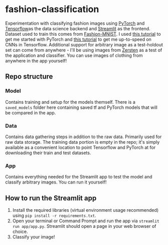 # fashion-classification
Experimentation with classifying fashion images using [PyTorch](https://pytorch.org/) and [Tensorflow](https://www.tensorflow.org/)as the data science backend and [Streamlit](https://www.streamlit.io/) as the frontend. Dataset used to train this comes from [Fashion-MNIST](https://github.com/zalandoresearch/fashion-mnist). I used [this tutorial](https://towardsdatascience.com/build-a-fashion-mnist-cnn-pytorch-style-efb297e22582) to get me started with PyTorch and [this tutorial](https://www.tensorflow.org/tutorials/images/cnn) to get me up-to-speed on CNNs in Tensorflow. Additional support for arbitrary image as a test-holdout set can come from anywhere - I'll be using images from [Zersten](http://zerstenapparel.com/) as a test of the application and classifier. You can use images of clothing from anywhere in the app yourself!

## Repo structure

### Model
Contains training and setup for the models themself. There is a `saved_models` folder here containing saved tf and PyTorch models that will be compared in the app.
### Data
Contains data gathering steps in addition to the raw data. Primarily used for raw data storage. The training data portion is empty in the repo; it's simply available as a convenient location to point Tensorflow and PyTorch at for downloading their train and test datasets.
### App
Contains everything needed for the Streamlit app to test the model and classify arbitrary images. You can run it yourself!

## How to run the Streamlit app
1. Install the required libraries (virtual environment usage recommended) using `pip install -r requirements.txt`. 
2. Open your terminal or Command Prompt and run the app via `streamlit run app/app.py`. Streamlit should open a page in your web browser of choice.
3. Classify your image!
